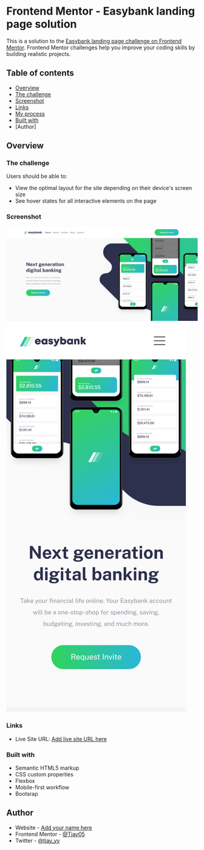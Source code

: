 # Frontend Mentor - Easybank landing page solution

This is a solution to the [Easybank landing page challenge on Frontend Mentor](https://www.frontendmentor.io/challenges/easybank-landing-page-WaUhkoDN). Frontend Mentor challenges help you improve your coding skills by building realistic projects. 

## Table of contents

  - [Overview](#overview)
  - [The challenge](#the-challenge)
  - [Screenshot](#screenshot)
  - [Links](#links)
  - [My process](#my-process)
  - [Built with](#built-with)
  - [Author]

## Overview

### The challenge

Users should be able to:

- View the optimal layout for the site depending on their device's screen size
- See hover states for all interactive elements on the page

### Screenshot

![](images/Desktopview-screenshot.png)
![](images/Mobileview-screenshot.png)

### Links

- Live Site URL: [Add live site URL here](https://tjay05.github.io/easy-bank-landingpage/)


### Built with

- Semantic HTML5 markup
- CSS custom properties
- Flexbox
- Mobile-first workflow
- Bootsrap

## Author

- Website - [Add your name here](https://www.your-site.com)
- Frontend Mentor - [@Tjay05](https://www.frontendmentor.io/profile/Tjay05)
- Twitter - [@tjay_yy](https://www.twitter.com/tjay_yy)
